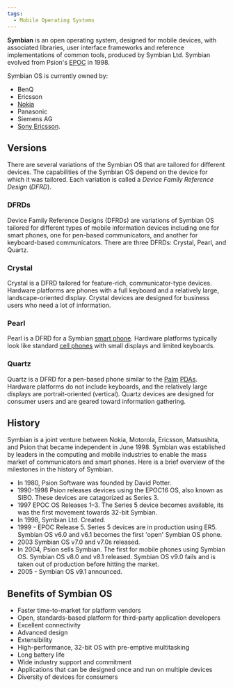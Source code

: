 ```yaml
---
tags:
  - Mobile Operating Systems
---
```

**Symbian** is an open operating system, designed for mobile devices, with
associated libraries, user interface frameworks and reference implementations
of common tools, produced by Symbian Ltd. Symbian evolved from Psion's
[EPOC](epoch.md) in 1998.

Symbian OS is currently owned by:

* BenQ
* Ericsson
* [Nokia](nokia.md)
* Panasonic
* Siemens AG
* [Sony Ericsson](sony_ericsson.md).

## Versions

There are several variations of the Symbian OS that are tailored for
different devices. The capabilities of the Symbian OS depend on the
device for which it was tailored. Each variation is called a *Device
Family Reference Design* (*DFRD*).

### DFRDs

Device Family Reference Designs (DFRDs) are variations of Symbian OS
tailored for different types of mobile information devices including one
for smart phones, one for pen-based communicators, and another for
keyboard-based communicators. There are three DFRDs: Crystal, Pearl, and
Quartz.

### Crystal

Crystal is a DFRD tailored for feature-rich, communicator-type devices.
Hardware platforms are phones with a full keyboard and a relatively
large, landscape-oriented display. Crystal devices are designed for
business users who need a lot of information.

### Pearl

Pearl is a DFRD for a Symbian [smart phone](smartphones.md). Hardware platforms
typically look like standard [cell phones](cell_phones.md) with small displays
and limited keyboards.

### Quartz

Quartz is a DFRD for a pen-based phone similar to the
[Palm](palm.md) [PDAs](pdas.md). Hardware platforms do
not include keyboards, and the relatively large displays are
portrait-oriented (vertical). Quartz devices are designed for consumer
users and are geared toward information gathering.

## History

Symbian is a joint venture between Nokia, Motorola, Ericsson,
Matsushita, and Psion that became independent in June 1998. Symbian was
established by leaders in the computing and mobile industries to enable
the mass market of communicators and smart phones. Here is a brief
overview of the milestones in the history of Symbian.

- In 1980, Psion Software was founded by David Potter.
- 1990-1998 Psion releases devices using the EPOC16 OS, also known as
  SIBO. These devices are catagorized as Series 3.
- 1997 EPOC OS Releases 1–3. The Series 5 device becomes available, its
  was the first movement towards 32-bit Symbian.
- In 1998, Symbian Ltd. Created.
- 1999 - EPOC Release 5. Series 5 devices are in production using ER5.
  Symbian OS v6.0 and v6.1 becomes the first 'open' Symbian OS phone.
- 2003 Symbian OS v7.0 and v7.0s released.
- In 2004, Psion sells Symbian. The first for mobile phones using
  Symbian OS. Symbian OS v8.0 and v8.1 released. Symbian OS v9.0 fails
  and is taken out of production before hitting the market.
- 2005 - Symbian OS v9.1 announced.

## Benefits of Symbian OS

- Faster time-to-market for platform vendors
- Open, standards-based platform for third-party application developers
- Excellent connectivity
- Advanced design
- Extensibility
- High-performance, 32-bit OS with pre-emptive multitasking
- Long battery life
- Wide industry support and commitment
- Applications that can be designed once and run on multiple devices
- Diversity of devices for consumers
